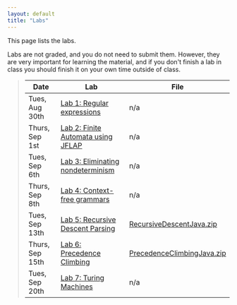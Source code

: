 ```yaml
---
layout: default
title: "Labs"
---
```


This page lists the labs.

Labs are not graded, and you do not need to submit them.  However, they are very important for learning the material, and if you don't finish a lab in class you should finish it on your own time outside of class.

> Date | Lab | File
> ---- | --- | ----
> Tues, Aug 30th | [Lab 1: Regular expressions](lab01.html) | n/a
> Thurs, Sep 1st | [Lab 2: Finite Automata using JFLAP](lab02.html) | n/a
> Tues, Sep 6th | [Lab 3: Eliminating nondeterminism](lab03.html) | n/a
> Thurs, Sep 8th | [Lab 4: Context-free grammars](lab04.html) | n/a
> Tues, Sep 13th | [Lab 5: Recursive Descent Parsing](lab05.html) | [RecursiveDescentJava.zip](../lectures/RecursiveDescentJava.zip)
> Thurs, Sep 15th | [Lab 6: Precedence Climbing](lab06.html) | [PrecedenceClimbingJava.zip](../lectures/PrecedenceClimbingJava.zip)
> Tues, Sep 20th | [Lab 7: Turing Machines](lab07.html) | n/a

<!--
> Tues, Sep 29th | [Lab 7: Clojure Exercises I](lab07.html) | n/a
> Tues, Oct 6th | [Lab 8: Clojure Exercises II](lab08.html) | n/a
> Tues, Oct 13th | [Lab 9: Clojure data structures](lab09.html) | n/a
> Thurs, Oct 15th | [Lab 10: Sieve of Eratosthenes](lab10.html) | n/a
> Tues, Oct 27th | [Lab 11: MiniVM programming](lab11.html) | [CS340\_Lab11.zip](CS340_Lab11.zip)
> Thurs, Oct 29th | [Lab 12: Tail-recursive list merge in Erlang](lab12.html) | [sort.erl](../lectures/sort.erl)
> Tues, Nov 10th | [Lab 13: Clojure review](lab13.html) | [clojure-review.zip](clojure-review.zip)
> Thurs, Nov 12th | [Lab 14: Introduction to Ruby](lab14.html) | [CS340\_Lab14.zip](CS340_Lab14.zip)
> Tues, Nov 17th | [Lab 15: Clojure review 2](lab15.html) | [clojure-review2.zip](clojure-review2.zip)
> Thurs, Dec 3rd | [Lab 16: Tic Tac Toe in Scala](lab16.html) | [tictactoe.scala](tictactoe.scala)
> Tues, Dec 8th | [Lab 17: Functional programming exercises in Scala](lab17.html) | [lab17.scala](lab17.scala)
> Thurs, Dec 10th | [Lab 18: Mandelbrot set in Scala](lab18.html) | [mandelbrot.scala](mandelbrot.scala)
-->
